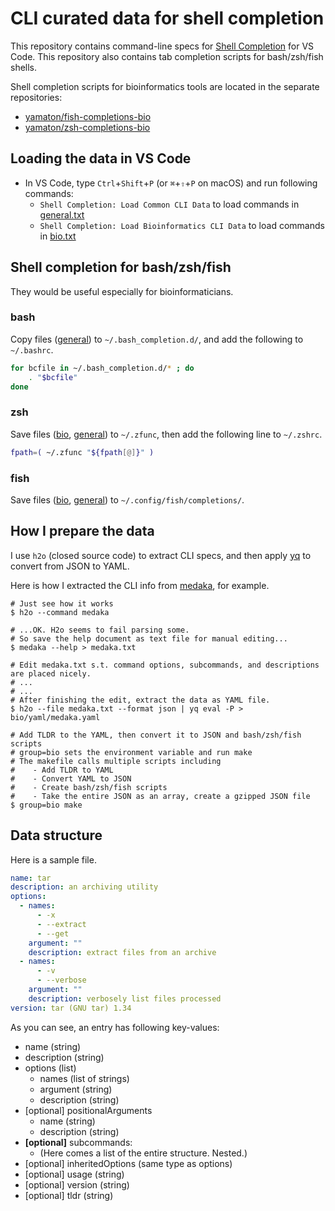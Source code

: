 # CLI curated data for shell completion

This repository contains command-line specs for [Shell Completion](https://marketplace.visualstudio.com/items?itemName=tetradresearch.vscode-h2o) for VS Code. This repository also contains tab completion scripts for bash/zsh/fish shells.

Shell completion scripts for bioinformatics tools are located in the separate repositories:
  * [yamaton/fish-completions-bio](https://github.com/yamaton/fish-completions-bio)
  * [yamaton/zsh-completions-bio](https://github.com/yamaton/zsh-completions-bio)



## Loading the data in VS Code

* In VS Code,  type `Ctrl`+`Shift`+`P` (or `⌘`+`⇧`+`P` on macOS) and run following commands:
  * `Shell Completion: Load Common CLI Data` to load commands in [general.txt](https://github.com/yamaton/h2o-curated-data/blob/main/general.txt)
  * `Shell Completion: Load Bioinformatics CLI Data` to load commands in [bio.txt](https://github.com/yamaton/h2o-curated-data/blob/main/bio.txt)



## Shell completion for bash/zsh/fish

They would be useful especially for bioinformaticians.

### bash

Copy files ([general](https://github.com/yamaton/h2o-curated-data/tree/main/general/bash)) to `~/.bash_completion.d/`, and add the following to `~/.bashrc`.

```bash
for bcfile in ~/.bash_completion.d/* ; do
    . "$bcfile"
done
```



### zsh

Save files ([bio](https://github.com/yamaton/zsh-completions-bio/tree/main/completions), [general](https://github.com/yamaton/h2o-curated-data/tree/main/general/zsh)) to `~/.zfunc`, then add the following line to `~/.zshrc`.

```zsh
fpath=( ~/.zfunc "${fpath[@]}" )
```



### fish

Save files ([bio](https://github.com/yamaton/fish-completions-bio/tree/main/completions), [general](https://github.com/yamaton/h2o-curated-data/tree/main/general/fish)) to `~/.config/fish/completions/`.





## How I prepare the data

I use `h2o` (closed source code) to extract CLI specs, and then apply [yq](https://github.com/mikefarah/yq) to convert from JSON to YAML.

Here is how I extracted the CLI info from [medaka](https://github.com/nanoporetech/medaka), for example.

```shell
# Just see how it works
$ h2o --command medaka

# ...OK. H2o seems to fail parsing some.
# So save the help document as text file for manual editing...
$ medaka --help > medaka.txt

# Edit medaka.txt s.t. command options, subcommands, and descriptions are placed nicely.
# ...
# ...
# After finishing the edit, extract the data as YAML file.
$ h2o --file medaka.txt --format json | yq eval -P > bio/yaml/medaka.yaml

# Add TLDR to the YAML, then convert it to JSON and bash/zsh/fish scripts
# group=bio sets the environment variable and run make
# The makefile calls multiple scripts including
#    - Add TLDR to YAML
#    - Convert YAML to JSON
#    - Create bash/zsh/fish scripts
#    - Take the entire JSON as an array, create a gzipped JSON file
$ group=bio make

```



## Data structure

Here is a sample file.

```yaml
name: tar
description: an archiving utility
options:
  - names:
      - -x
      - --extract
      - --get
    argument: ""
    description: extract files from an archive
  - names:
      - -v
      - --verbose
    argument: ""
    description: verbosely list files processed
version: tar (GNU tar) 1.34
```



As you can see,  an entry has following key-values:

* name (string)
* description (string)
* options (list)
  * names (list of strings)
  * argument (string)
  * description (string)
* [optional] positionalArguments
  * name (string)
  * description (string)
* **[optional]** subcommands:
  * (Here comes a list of the entire structure. Nested.)
* [optional] inheritedOptions (same type as options)
* [optional] usage (string)
* [optional] version (string)
* [optional] tldr (string)
